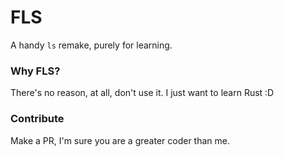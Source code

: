 # FLS
A handy `ls` remake, purely for learning.
### Why FLS?
There's no reason, at all, don't use it. I just want to learn Rust :D
### Contribute
Make a PR, I'm sure you are a greater coder than me.
